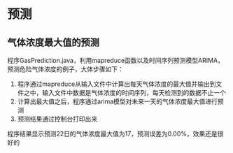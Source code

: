 # 预测

## 气体浓度最大值的预测

程序GasPrediction.java，利用mapreduce函数以及时间序列预测模型ARIMA，预测危险气体浓度的例子，大体步骤如下：

1. 程序通过mapreduce从输入文件中计算出每天气体浓度的最大值并输出到文件之中，输入文件中数据是气体浓度的时间序列，每天检测到的数据不止一个
2. 计算出最大值之后，程序通过arima模型对未来一天的气体浓度最大值进行预测
3. 预测结果通过控制台打印出来

程序结果显示预测22日的气体浓度最大值为17，预测误差为0.00%，效果还是很好的

